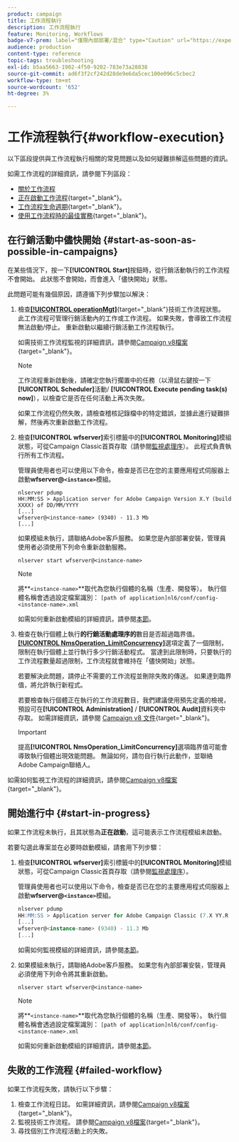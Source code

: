 ```yaml
---
product: campaign
title: 工作流程執行
description: 工作流程執行
feature: Monitoring, Workflows
badge-v7-prem: label="僅限內部部署/混合" type="Caution" url="https://experienceleague.adobe.com/docs/campaign-classic/using/installing-campaign-classic/architecture-and-hosting-models/hosting-models-lp/hosting-models.html?lang=zh-Hant" tooltip="僅適用於內部部署和混合部署"
audience: production
content-type: reference
topic-tags: troubleshooting
exl-id: b5aa5663-1902-4f50-9202-783e73a28838
source-git-commit: ad6f3f2cf242d28de9e6da5cec100e096c5cbec2
workflow-type: tm+mt
source-wordcount: '652'
ht-degree: 3%

---
```


# 工作流程執行{#workflow-execution}



以下區段提供與工作流程執行相關的常見問題以及如何疑難排解這些問題的資訊。

如需工作流程的詳細資訊，請參閱下列區段：

* [關於工作流程](../../workflow/using/about-workflows.md)
* [正在啟動工作流程](https://experienceleague.adobe.com/docs/campaign/automation/workflows/executing-a-workflow/start-a-workflow.html?lang=zh-Hant){target="_blank"}。
* [工作流程生命週期](https://experienceleague.adobe.com/docs/campaign/automation/workflows/introduction/about-workflows.html?lang=zh-Hant){target="_blank"}。
* [使用工作流程時的最佳實務](https://experienceleague.adobe.com/docs/campaign/automation/workflows/introduction/workflow-best-practices.html){target="_blank"}。

## 在行銷活動中儘快開始 {#start-as-soon-as-possible-in-campaigns}

在某些情況下，按一下&#x200B;**[!UICONTROL Start]**&#x200B;按鈕時，從行銷活動執行的工作流程不會開始。 此狀態不會開始，而會進入「儘快開始」狀態。

此問題可能有幾個原因，請遵循下列步驟加以解決：

1. 檢查&#x200B;[**[!UICONTROL operationMgt]**](https://experienceleague.adobe.com/docs/campaign/automation/workflows/introduction/wf-type/technical-workflows.html){target="_blank"}技術工作流程狀態。 此工作流程可管理行銷活動內的工作或工作流程。 如果失敗，會導致工作流程無法啟動/停止。 重新啟動以繼續行銷活動工作流程執行。

   如需技術工作流程監視的詳細資訊，請參閱[Campaign v8檔案](https://experienceleague.adobe.com/docs/campaign/automation/workflows/monitoring-workflows/monitor-technical-workflows.html?lang=zh-Hant){target="_blank"}。

   >[!NOTE]
   >
   >工作流程重新啟動後，請確定您執行擱置中的任務（以滑鼠右鍵按一下&#x200B;**[!UICONTROL Scheduler]**&#x200B;活動/ **[!UICONTROL Execute pending task(s) now]**），以檢查它是否在任何活動上再次失敗。

   如果工作流程仍然失敗，請檢查稽核記錄檔中的特定錯誤，並據此進行疑難排解，然後再次重新啟動工作流程。

1. 檢查&#x200B;**[!UICONTROL wfserver]**&#x200B;索引標籤中的&#x200B;**[!UICONTROL Monitoring]**&#x200B;模組狀態，可從Campaign Classic首頁存取（請參閱[監視處理序](../../production/using/monitoring-processes.md)）。 此程式負責執行所有工作流程。

   管理員使用者也可以使用以下命令，檢查是否已在您的主要應用程式伺服器上啟動&#x200B;**wfserver@`<instance>`**&#x200B;模組。

   ```
   nlserver pdump
   HH:MM:SS > Application server for Adobe Campaign Version X.Y (build XXXX) of DD/MM/YYYY
   [...]
   wfserver@<instance-name> (9340) - 11.3 Mb
   [...]
   ```

   如果模組未執行，請聯絡Adobe客戶服務。 如果您是內部部署安裝，管理員使用者必須使用下列命令重新啟動服務。

   ```
   nlserver start wfserver@<instance-name>
   ```

   >[!NOTE]
   >
   >將&#x200B;**`<instance-name>`**取代為您執行個體的名稱（生產、開發等）。 執行個體名稱會透過設定檔案識別：
   >`[path of application]nl6/conf/config-<instance-name>.xml`

   如需如何重新啟動模組的詳細資訊，請參閱[本節](../../production/using/usual-commands.md#module-launch-commands)。

1. 檢查在執行個體上執行&#x200B;**的行銷活動處理序的**&#x200B;數目是否超過臨界值。 [**[!UICONTROL NmsOperation_LimitConcurrency]**](../../installation/using/configuring-campaign-options.md#campaign-e-workflow-management)選項定義了一個限制，限制在執行個體上並行執行多少行銷活動程式。 當達到此限制時，只要執行的工作流程數量超過限制，工作流程就會維持在「儘快開始」狀態。

   若要解決此問題，請停止不需要的工作流程並刪除失敗的傳送。 如果達到臨界值，將允許執行新程式。

   若要檢查執行個體正在執行的工作流程數目，我們建議使用預先定義的檢視，預設可在&#x200B;**[!UICONTROL Administration]** / **[!UICONTROL Audit]**&#x200B;資料夾中存取。 如需詳細資訊，請參閱 [Campaign v8 文件](https://experienceleague.adobe.com/docs/campaign/automation/workflows/monitoring-workflows/monitor-workflow-execution.html){target="_blank"}。

   >[!IMPORTANT]
   >
   >提高&#x200B;**[!UICONTROL NmsOperation_LimitConcurrency]**&#x200B;選項臨界值可能會導致執行個體出現效能問題。 無論如何，請勿自行執行此動作，並聯絡Adobe Campaign聯絡人。

如需如何監視工作流程的詳細資訊，請參閱[Campaign v8檔案](https://experienceleague.adobe.com/docs/campaign/automation/workflows/monitoring-workflows/monitor-workflow-execution.html){target="_blank"}。

## 開始進行中 {#start-in-progress}

如果工作流程未執行，且其狀態為&#x200B;**正在啟動**，這可能表示工作流程模組未啟動。

若要勾選此專案並在必要時啟動模組，請套用下列步驟：

1. 檢查&#x200B;**[!UICONTROL wfserver]**&#x200B;索引標籤中的&#x200B;**[!UICONTROL Monitoring]**&#x200B;模組狀態，可從Campaign Classic首頁存取（請參閱[監視處理序](../../production/using/monitoring-processes.md)）。

   管理員使用者也可以使用以下命令，檢查是否已在您的主要應用程式伺服器上啟動&#x200B;**wfserver@`<instance>`**&#x200B;模組。

   ```sql
   nlserver pdump
   HH:MM:SS > Application server for Adobe Campaign Classic (7.X YY.R build XXX@SHA1) of DD/MM/YYYY
   [...]
   wfserver@<instance-name> (9340) - 11.3 Mb
   [...]
   ```

   如需如何監視模組的詳細資訊，請參閱[本節](../../production/using/usual-commands.md#monitoring-commands-)。

1. 如果模組未執行，請聯絡Adobe客戶服務。 如果您有內部部署安裝，管理員必須使用下列命令將其重新啟動。

   ```
   nlserver start wfserver@<instance-name>
   ```

   >[!NOTE]
   >
   >將&#x200B;**`<instance-name>`**取代為您執行個體的名稱（生產、開發等）。 執行個體名稱會透過設定檔案識別：
   >`[path of application]nl6/conf/config-<instance-name>.xml`

   如需如何重新啟動模組的詳細資訊，請參閱[本節](../../production/using/usual-commands.md#module-launch-commands)。

## 失敗的工作流程 {#failed-workflow}

如果工作流程失敗，請執行以下步驟：

1. 檢查工作流程日誌。 如需詳細資訊，請參閱[Campaign v8檔案](https://experienceleague.adobe.com/docs/campaign/automation/workflows/monitoring-workflows/monitor-workflow-execution.html){target="_blank"}。
1. 監視技術工作流程。 請參閱[Campaign v8檔案](https://experienceleague.adobe.com/docs/campaign/automation/workflows/monitoring-workflows/monitor-technical-workflows.html?lang=zh-Hant){target="_blank"}。
1. 尋找個別工作流程活動上的失敗。
